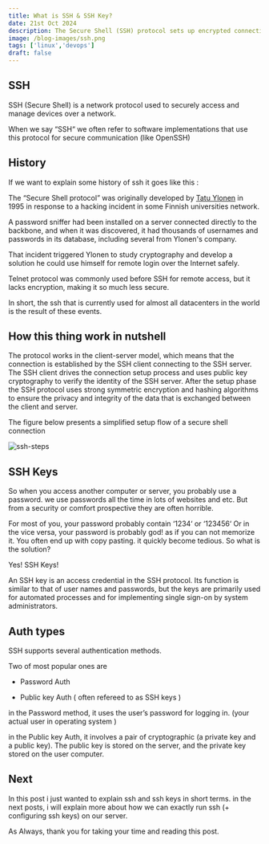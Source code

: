 ```yaml
---
title: What is SSH & SSH Key?
date: 21st Oct 2024
description: The Secure Shell (SSH) protocol sets up encrypted connections for remote logins and file transfers between computers.
image: /blog-images/ssh.png
tags: ['linux','devops']
draft: false
---
```

## SSH 

SSH (Secure Shell) is a network protocol used to securely access and manage devices over a network.

When we say “SSH“ we often refer to software implementations that use this protocol for secure communication (like OpenSSH)

## History

If we want to explain some history of ssh it goes like this : 

The “Secure Shell protocol” was originally developed by [Tatu Ylonen](https://ylonen.org/index.html) in 1995 in response to a hacking incident in some Finnish universities network.

A password sniffer had been installed on a server connected directly to the backbone, and when it was discovered, it had thousands of usernames and passwords in its database, including several from Ylonen's company.

That incident triggered Ylonen to study cryptography and develop a solution he could use himself for remote login over the Internet safely.

Telnet protocol was commonly used before SSH for remote access, but it lacks encryption, making it so much less secure.

In short, the ssh that is currently used for almost all datacenters in the world is the result of these events.

## How this thing work in nutshell

The protocol works in the client-server model, which means that the connection is established by the SSH client connecting to the SSH server. The SSH client drives the connection setup process and uses public key cryptography to verify the identity of the SSH server. After the setup phase the SSH protocol uses strong symmetric encryption and hashing algorithms to ensure the privacy and integrity of the data that is exchanged between the client and server.

The figure below presents a simplified setup flow of a secure shell connection

![ssh-steps](/blog-images/ssh-steps.png)

## SSH Keys

So when you access another computer or server, you probably use a password. we use passwords all the time in lots of websites and etc. But from a security or comfort prospective they are often horrible.

For most of you, your password probably contain ‘1234‘ or ‘123456‘ Or in the vice versa, your password is probably god! as if you can not memorize it. You often end up with copy pasting. it quickly become tedious. So what is the solution?

Yes! SSH Keys!

An SSH key is an access credential in the SSH protocol. Its function is similar to that of user names and passwords, but the keys are primarily used for automated processes and for implementing single sign-on by system administrators.

## Auth types

SSH supports several authentication methods.

Two of most popular ones are

* Password Auth

* Public key Auth ( often refereed to as SSH keys )

in the Password method, it uses the user’s password for logging in. (your actual user in operating system )

in the Public key Auth, it involves a pair of cryptographic (a private key and a public key). The public key is stored on the server, and the private key stored on the user computer.

## Next

In this post i just wanted to explain ssh and ssh keys in short terms. in the next posts, i will explain more about how we can exactly run ssh (+ configuring ssh keys) on our server.

As Always, thank you for taking your time and reading this post.
